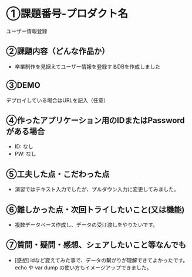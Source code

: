 # ①課題番号-プロダクト名

ユーザー情報登録

## ②課題内容（どんな作品か）

- 卒業制作を見据えてユーザー情報を登録するDBを作成しました

## ③DEMO

デプロイしている場合はURLを記入（任意）

## ④作ったアプリケーション用のIDまたはPasswordがある場合

- ID: なし
- PW: なし

## ⑤工夫した点・こだわった点

- 演習ではテキスト入力でしたが、プルダウン入力に変更してみました。

## ⑥難しかった点・次回トライしたいこと(又は機能)

- 複数データベース作成し、データの受け渡しをやりたいです。

## ⑦質問・疑問・感想、シェアしたいこと等なんでも

- [感想] idなど変えてみた事で、データの繋がりが理解できてよかったです。echo や var dump の使い方もイメージアップできました。
